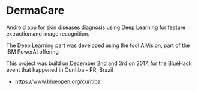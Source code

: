 # DermaCare

Android app for skin diseases diagnosis using Deep Learning for feature extraction and image recognition.

The Deep Learning part was developed using the tool AIVision, part of the IBM PowerAI offering


This project was build on December 2nd and 3rd on 2017, for the BlueHack event that happened in Curitiba - PR, Brazil
  - https://www.blueopen.org/curitiba
